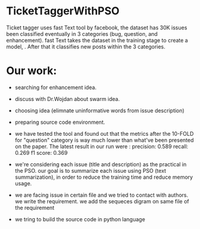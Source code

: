 # TicketTaggerWithPSO

Ticket tagger uses fast Text tool by facebook, the dataset has 30K issues been classified eventually in 3 categories (bug, question, and enhancement). fast Text takes the dataset in the training stage to create a model, . After that it classifies new posts within the 3 categories.

# Our work:

 - searching for enhancement idea. 
 - discuss with Dr.Wojdan about swarm idea.
 - choosing idea (elimnate uninformative words from issue description) 
 - preparing source code environment.
 - we have tested the tool and found out that the metrics after the 10-FOLD for "question" category is way much lower than what've been presented on the paper. The latest result in our run were :
precision:  0.589
recall:  0.269
f1 score:  0.369

- we're considering each issue (title and description) as the practical in the PSO. our goal is to summarize each issue using PSO (text summarization), in order to reduce the training time and reduce memory usage.
- we are facing issue in certain file and we tried to contact with authors.
we write the requirement.
we add the sequeces digram on same file of the requirement
- we tring to build the source code in python language
